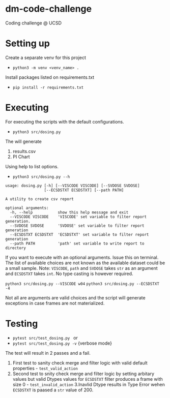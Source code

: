 # dm-code-challenge
Coding challenge @ UCSD

# Setting up

Create a separate venv for this project

*  `python3 -m venv <venv_name> .`

Install packages listed on requirements.txt

*  `pip install -r requirements.txt`

# Executing

For executing the scripts with the default configurations.
*  `python3 src/dosing.py`

The will generate
 1. results.csv
 2. PI Chart

Using help to list options.
* `python3 src/dosing.py --h`

```
usage: dosing.py [-h] [--VISCODE VISCODE] [--SVDOSE SVDOSE]
                 [--ECSDSTXT ECSDSTXT] [--path PATH]

A utility to create csv report

optional arguments:
  -h, --help           show this help message and exit
  --VISCODE VISCODE    'VISCODE' set variable to filter report generation.
  --SVDOSE SVDOSE      'SVDOSE' set variable to filter report generation
  --ECSDSTXT ECSDSTXT  'ECSDSTXT' set variable to filter report generation
  --path PATH          'path' set variable to write report to directory

```

If you want to execute with an optional arguments. Issue this on terminal. The list of available choices are not known as the available dataset could be a small sample. Note: `VISCODE`, `path` and `SVDOSE` takes `str` as an argument and `ECSDSTXT` takes `int`. No type casting is however required.

 `python3 src/dosing.py --VISCODE w04`
 `python3 src/dosing.py --ECSDSTXT -4`
 
 Not all are arguments are valid choices and the script will generate exceptions in case frames are not materialized.
 
 # Testing
 * `pytest src/test_dosing.py `
 or
  * `pytest src/test_dosing.py -v` {verbose mode}
 
The test will result in 2 passes and a fail.

  1. First test to sanity check merge and filter logic with valid default properties - `test_valid_action`
  2. Second test to snity check merge and filter logic by setting arbitary values but valid Dtypes values for `ECSDSTXT` filter produces a frame with size 0 - `test_invalid_action`
  3.Inavlid Dtype results in Type Error wehen `ECSDSTXT` is paased a `str` value of 200.
 
 



